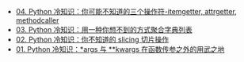 - [04. Python 冷知识：你可能不知道的三个操作符-itemgetter, attrgetter, methodcaller](https://www.bilibili.com/video/av54901575/)
- [03. Python 冷知识：用一种你想不到的方式聚合字典列表](https://www.bilibili.com/video/av54796689)
- [02. Python 冷知识：你不知道的 slicing 切片操作](https://www.bilibili.com/video/av54659895/)
- [01. Python 冷知识：*args 与 **kwargs 在函数传参之外的用武之地](https://www.bilibili.com/video/av54570052/)
